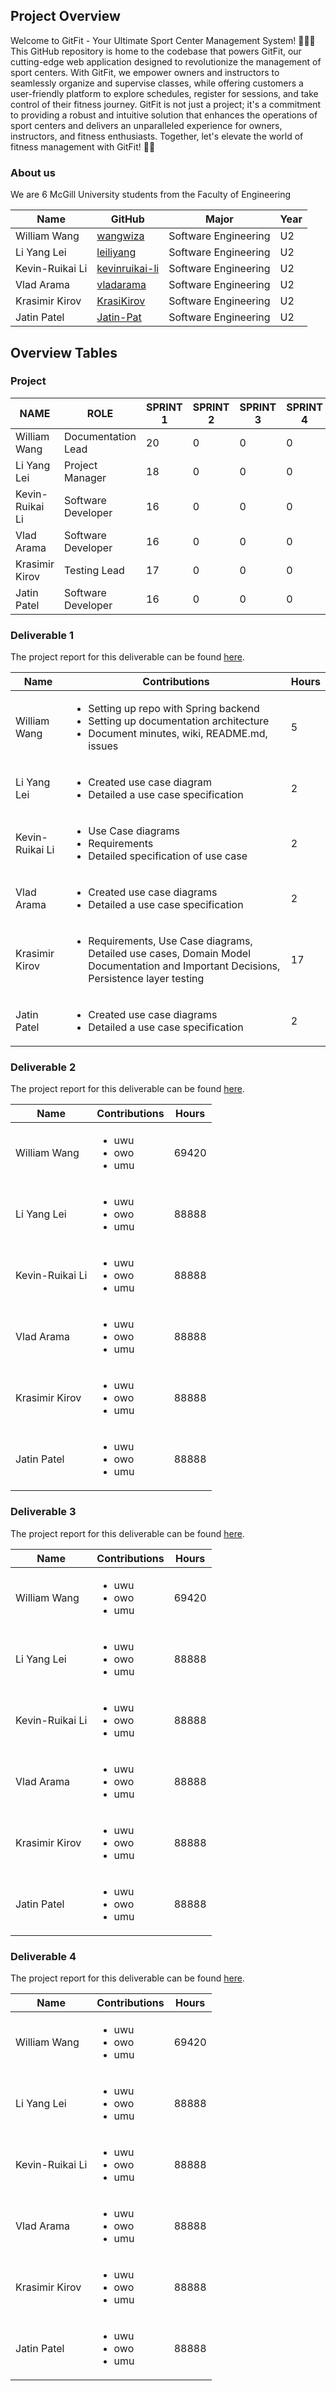## Project Overview
Welcome to GitFit - Your Ultimate Sport Center Management System! 🏋️‍♂️🔗 This GitHub repository is home to the codebase that powers GitFit, our cutting-edge web application designed to revolutionize the management of sport centers. With GitFit, we empower owners and instructors to seamlessly organize and supervise classes, while offering customers a user-friendly platform to explore schedules, register for sessions, and take control of their fitness journey. GitFit is not just a project; it's a commitment to providing a robust and intuitive solution that enhances the operations of sport centers and delivers an unparalleled experience for owners, instructors, and fitness enthusiasts. Together, let's elevate the world of fitness management with GitFit! 💪🌐

### About us
We are 6 McGill University students from the Faculty of Engineering

| Name | GitHub | Major | Year |
| ------------- | ------------- | ------------- | ------------- |
|William Wang | [wangwiza](https://github.com/wangwiza) | Software Engineering | U2 |
|Li Yang Lei | [leiliyang](https://github.com/LeiLiYang) | Software Engineering | U2 |
|Kevin-Ruikai Li | [kevinruikai-li](https://github.com/kevinruikai-li) | Software Engineering | U2 |
|Vlad Arama | [vladarama](https://github.com/vladarama) | Software Engineering | U2 |
|Krasimir Kirov | [KrasiKirov](https://github.com/KrasiKirov) | Software Engineering | U2 |
|Jatin Patel | [Jatin-Pat](https://github.com/Jatin-Pat) | Software Engineering | U2 |


## Overview Tables
### Project
| NAME                   | ROLE |  SPRINT 1 | SPRINT 2 | SPRINT 3 | SPRINT 4 |
|------------------------|------|-----------|----------|----------|----------|
| William Wang       | Documentation Lead | 20     |    0     |    0      |    0      |
| Li Yang Lei       | Project Manager | 18    |    0     |    0      |    0      |
| Kevin-Ruikai Li | Software Developer | 16      |    0     |    0      |    0      |
| Vlad Arama | Software Developer | 16    |    0     |    0      |    0      |
| Krasimir Kirov | Testing Lead |   17   |    0     |    0      |    0      |
| Jatin Patel | Software Developer | 16     |    0     |    0      |    0      |

### Deliverable 1

The project report for this deliverable can be found [here]().

| Name | Contributions | Hours |
| ------------- | ------------- | ------------- |
| William Wang | <ul><li>Setting up repo with Spring backend</li><li>Setting up documentation architecture</li><li>Document minutes, wiki, README.md, issues</li></ul> | 5 |
| Li Yang Lei | <ul><li>Created use case diagram</li><li>Detailed a use case specification</li></ul> | 2 |
| Kevin-Ruikai Li | <ul><li>Use Case diagrams</li><li>Requirements</li><li>Detailed specification of use case</li></ul> | 2 |
| Vlad Arama | <ul><li>Created use case diagrams</li><li>Detailed a use case specification</li></ul> | 2 |
| Krasimir Kirov | <ul><li> Requirements, Use Case diagrams, Detailed use cases, Domain Model Documentation and Important Decisions, Persistence layer testing</li></ul> | 17 |
| Jatin Patel | <ul><li>Created use case diagrams</li><li>Detailed a use case specification</li></ul> | 2 |

### Deliverable 2

The project report for this deliverable can be found [here]().

| Name | Contributions | Hours |
| ------------- | ------------- | ------------- |
| William Wang | <ul><li>uwu</li><li>owo</li><li>umu</li></ul> | 69420 |
| Li Yang Lei | <ul><li>uwu</li><li>owo</li><li>umu</li></ul> | 88888 |
| Kevin-Ruikai Li | <ul><li>uwu</li><li>owo</li><li>umu</li></ul> | 88888 |
| Vlad Arama | <ul><li>uwu</li><li>owo</li><li>umu</li></ul> | 88888 |
| Krasimir Kirov | <ul><li>uwu</li><li>owo</li><li>umu</li></ul> | 88888 |
| Jatin Patel | <ul><li>uwu</li><li>owo</li><li>umu</li></ul> | 88888 |

### Deliverable 3

The project report for this deliverable can be found [here]().

| Name | Contributions | Hours |
| ------------- | ------------- | ------------- |
| William Wang | <ul><li>uwu</li><li>owo</li><li>umu</li></ul> | 69420 |
| Li Yang Lei | <ul><li>uwu</li><li>owo</li><li>umu</li></ul> | 88888 |
| Kevin-Ruikai Li | <ul><li>uwu</li><li>owo</li><li>umu</li></ul> | 88888 |
| Vlad Arama | <ul><li>uwu</li><li>owo</li><li>umu</li></ul> | 88888 |
| Krasimir Kirov | <ul><li>uwu</li><li>owo</li><li>umu</li></ul> | 88888 |
| Jatin Patel | <ul><li>uwu</li><li>owo</li><li>umu</li></ul> | 88888 |


### Deliverable 4

The project report for this deliverable can be found [here]().

| Name | Contributions | Hours |
| ------------- | ------------- | ------------- |
| William Wang | <ul><li>uwu</li><li>owo</li><li>umu</li></ul> | 69420 |
| Li Yang Lei | <ul><li>uwu</li><li>owo</li><li>umu</li></ul> | 88888 |
| Kevin-Ruikai Li | <ul><li>uwu</li><li>owo</li><li>umu</li></ul> | 88888 |
| Vlad Arama | <ul><li>uwu</li><li>owo</li><li>umu</li></ul> | 88888 |
| Krasimir Kirov | <ul><li>uwu</li><li>owo</li><li>umu</li></ul> | 88888 |
| Jatin Patel | <ul><li>uwu</li><li>owo</li><li>umu</li></ul> | 88888 |
